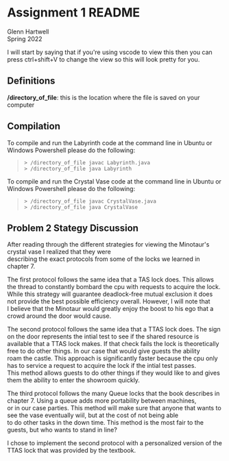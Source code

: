 # Assignment 1 README #

Glenn Hartwell  
Spring 2022

I will start by saying that if you're using vscode to view this then you can press ctrl+shift+V to change the view so this will look pretty for you.

## Definitions ##

**/directory_of_file**: this is the location where the file is saved on your computer

## Compilation ##

To compile and run the Labyrinth code at the command line in Ubuntu or Windows Powershell please do the following:  

>`> /directory_of_file javac Labyrinth.java`  
>`> /directory_of_file java Labyrinth`

To compile and run the Crystal Vase code at the command line in Ubuntu or Windows Powershell please do the following:  

>`> /directory_of_file javac CrystalVase.java`  
>`> /directory_of_file java CrystalVase`

## Problem 2 Stategy Discussion ##

After reading through the different strategies for viewing the Minotaur's crystal vase I realized that they were  
describing the exact protocols from some of the locks we learned in chapter 7.  

The first protocol follows the same idea that a TAS lock does. This allows the thread to constantly bombard the cpu with requests to acquire the lock.  
While this strategy will guarantee deadlock-free mutual exclusion it does not provide the best possible efficiency overall. However, I will note that  
I believe that the Minotaur would greatly enjoy the boost to his ego that a crowd around the door would cause.  

The second protocol follows the same idea that a TTAS lock does. The sign on the door represents the intial test to see if the shared resource is   
available that a TTAS lock makes. If that check fails the lock is theoretically free to do other things. In our case that would give guests the ability  
roam the castle. This approach is significantly faster because the cpu only has to service a request to acquire the lock if the intial test passes.  
This method allows guests to do other things if they would like to and gives them the ability to enter the showroom quickly.  

The third protocol follows the many Queue locks that the book describes in chapter 7. Using a queue adds more portability between machines,  
or in our case parties. This method will make sure that anyone that wants to see the vase eventually wiil, but at the cost of not being able  
to do other tasks in the down time. This method is the most fair to the guests, but who wants to stand in line?  

I chose to implement the second protocol with a personalized version of the TTAS lock that was provided by the textbook.  

